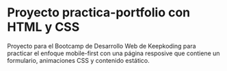 # Proyecto practica-portfolio con HTML y CSS 

Proyecto para el Bootcamp de Desarrollo Web de Keepkoding para practicar el enfoque mobile-first con una página resposive que contiene un formulario, animaciones CSS y contenido estático.

